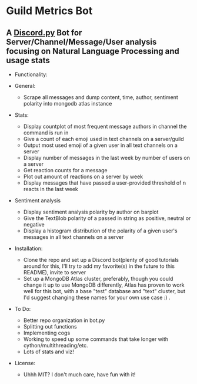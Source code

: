 # Guild Metrics Bot

## A [Discord.py](https://discordpy.readthedocs.io/en/latest/index.html#getting-started) Bot for Server/Channel/Message/User analysis focusing on Natural Language Processing and usage stats

- Functionality:
- General:
  - Scrape all messages and dump content, time, author,
    sentiment polarity into mongodb atlas instance
- Stats:
  - Display countplot of most frequent message authors in
    channel the command is run in
  - Give a count of each emoji used in text channels on a server/guild
  - Output most used emoji of a given user in all text channels on a server
  - Display number of messages in the last week by number of users on a server
  - Get reaction counts for a message
  - Plot out amount of reactions on a server by week
  - Display messages that have passed a user-provided threshold of n reacts in the last week
- Sentiment analysis

  - Display sentiment analysis polarity by author on barplot
  - Give the TextBlob polarity of a passed in string
    as positive, neutral or negative
  - Display a histogram distribution of the polarity of a
    given user's messages in all text channels on a server

- Installation:

  - Clone the repo and set up a Discord bot(plenty of good tutorials around for this, I'll try to add my favorite(s) in the future to this README), invite to server
  - Set up a MongoDB Atlas cluster, preferably, though you could change it up to use MongoDB differently, Atlas has proven to work well for this bot, with a base "test" database and "text" cluster, but I'd suggest changing these names for your own use case :) .

- To Do:

  - Better repo organization in bot.py
  - Splitting out functions
  - Implementing cogs
  - Working to speed up some commands that take longer with cython/multithreading/etc.
  - Lots of stats and viz!

- License:
  - Uhhh MIT? I don't much care, have fun with it!
